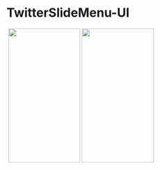 # TwitterSlideMenu-UI

<img src="https://tefumaru.com/wp-content/uploads/2020/11/4f2ecd7a5c8d1187c3cabda5401e4aa1-1280x720.png" data-lazy-type="image" data-lazy-src="https://tefumaru.com/wp-content/uploads/2020/11/4f2ecd7a5c8d1187c3cabda5401e4aa1-1280x720.png" class="lazy attachment-large_size size-large_size wp-post-image lazy-loaded" alt="" data-lazy-srcset="https://tefumaru.com/wp-content/uploads/2020/11/4f2ecd7a5c8d1187c3cabda5401e4aa1-1280x720.png 1280w, https://tefumaru.com/wp-content/uploads/2020/11/4f2ecd7a5c8d1187c3cabda5401e4aa1-320x180.png 320w, https://tefumaru.com/wp-content/uploads/2020/11/4f2ecd7a5c8d1187c3cabda5401e4aa1-640x360.png 640w" data-lazy-sizes="(max-width: 1280px) 100vw, 1280px" srcset="https://tefumaru.com/wp-content/uploads/2020/11/4f2ecd7a5c8d1187c3cabda5401e4aa1-1280x720.png 1280w, https://tefumaru.com/wp-content/uploads/2020/11/4f2ecd7a5c8d1187c3cabda5401e4aa1-320x180.png 320w, https://tefumaru.com/wp-content/uploads/2020/11/4f2ecd7a5c8d1187c3cabda5401e4aa1-640x360.png 640w" sizes="(max-width: 1280px) 100vw, 1280px">

<img class="lazy alignnone wp-image-2360 lazy-loaded" src="http://tefumaru.com/wp-content/uploads/2020/11/gif-11.gif" data-lazy-type="image" data-lazy-src="http://tefumaru.com/wp-content/uploads/2020/11/gif-11.gif" alt="" width="165" height="308">

<img class="lazy alignnone wp-image-2361 lazy-loaded" src="http://tefumaru.com/wp-content/uploads/2020/11/gif-12.gif" data-lazy-type="image" data-lazy-src="http://tefumaru.com/wp-content/uploads/2020/11/gif-12.gif" alt="" width="165" height="308">
